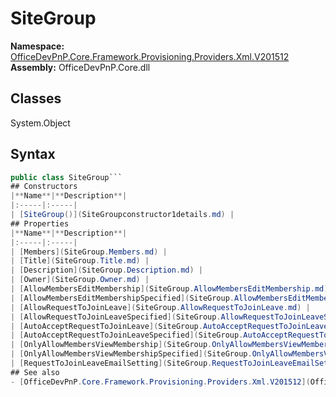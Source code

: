 # SiteGroup

**Namespace:** [OfficeDevPnP.Core.Framework.Provisioning.Providers.Xml.V201512](OfficeDevPnP.Core.Framework.Provisioning.Providers.Xml.V201512.md)
**Assembly:** OfficeDevPnP.Core.dll
## Classes
System.Object
## Syntax
```C#
public class SiteGroup```
## Constructors
|**Name**|**Description**|
|:-----|:-----|
| [SiteGroup()](SiteGroupconstructor1details.md) | 
## Properties
|**Name**|**Description**|
|:-----|:-----|
| [Members](SiteGroup.Members.md) | 
| [Title](SiteGroup.Title.md) | 
| [Description](SiteGroup.Description.md) | 
| [Owner](SiteGroup.Owner.md) | 
| [AllowMembersEditMembership](SiteGroup.AllowMembersEditMembership.md) | 
| [AllowMembersEditMembershipSpecified](SiteGroup.AllowMembersEditMembershipSpecified.md) | 
| [AllowRequestToJoinLeave](SiteGroup.AllowRequestToJoinLeave.md) | 
| [AllowRequestToJoinLeaveSpecified](SiteGroup.AllowRequestToJoinLeaveSpecified.md) | 
| [AutoAcceptRequestToJoinLeave](SiteGroup.AutoAcceptRequestToJoinLeave.md) | 
| [AutoAcceptRequestToJoinLeaveSpecified](SiteGroup.AutoAcceptRequestToJoinLeaveSpecified.md) | 
| [OnlyAllowMembersViewMembership](SiteGroup.OnlyAllowMembersViewMembership.md) | 
| [OnlyAllowMembersViewMembershipSpecified](SiteGroup.OnlyAllowMembersViewMembershipSpecified.md) | 
| [RequestToJoinLeaveEmailSetting](SiteGroup.RequestToJoinLeaveEmailSetting.md) | 
## See also
- [OfficeDevPnP.Core.Framework.Provisioning.Providers.Xml.V201512](OfficeDevPnP.Core.Framework.Provisioning.Providers.Xml.V201512.md)

